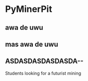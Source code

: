 # PyMinerPit


## awa de uwu
## mas awa de uwu

## ASDASDASDASDASDA--
Students looking for a futurist mining